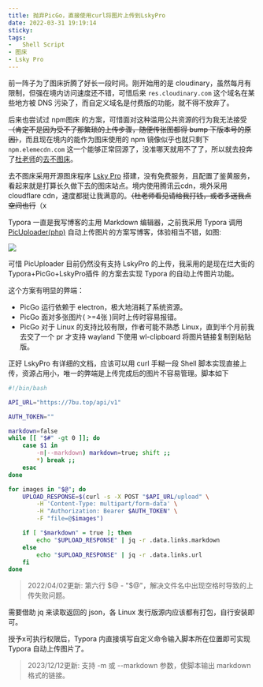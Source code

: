 ```yaml
---
title: 抛弃PicGo，直接使用curl将图片上传到LskyPro
date: 2022-03-31 19:19:14
sticky:
tags:
-	Shell Script
- 图床
- Lsky Pro
---
```


前一阵子为了图床折腾了好长一段时间。刚开始用的是 cloudinary，虽然每月有限制，但强在境内访问速度还不错，可惜后来 `res.cloudinary.com` 这个域名在某些地方被 DNS 污染了，而自定义域名是付费版的功能，就不得不放弃了。

后来也尝试过 npm图床 的方案，可惜面对这种滥用公共资源的行为我无法接受~~（肯定不是因为受不了那繁琐的上传步骤，随便传张图都得 bump 下版本号的原因）~~，而且现在境内的能作为图床使用的 npm 镜像似乎也就只剩下 `npm.elemecdn.com` 这一个能够正常回源了，没准哪天就用不了了，所以就去投奔了[杜老师](https://dusays.com/)的[去不图床](https://7bu.top/)。

去不图床采用开源图床程序 [Lsky Pro](https://www.lsky.pro/) 搭建，没有免费服务，且配置了鉴黄服务，看起来就是打算长久做下去的图床站点。境内使用腾讯云cdn，境外采用 cloudflare cdn，速度都挺让我满意的。~~（杜老师看见请给我打钱，或者多送我点空间也行~~（x

Typora 一直是我写博客的主用 Markdown 编辑器，之前我采用 Typora 调用 [PicUploader(php)](https://github.com/xiebruce/PicUploader) 自动上传图片的方案写博客，体验相当不错，如图: 

![](https://static.031130.xyz/uploads/2024/08/12/62f3b881e3c4c.gif)

可惜 PicUploader 目前仍然没有支持 LskyPro 的上传，我采用的是现在烂大街的 Typora+PicGo+LskyPro插件 的方案去实现 Typora 的自动上传图片功能。

这个方案有明显的弊端：

- PicGo 运行依赖于 electron，极大地消耗了系统资源。
- PicGo 面对多张图片( >=4张 )同时上传时容易报错。
- PicGo 对于 Linux 的支持比较有限，作者可能不熟悉 Linux，直到半个月前我去交了一个 pr 才支持 wayland 下使用 wl-clipboard 将图片链接复制到粘贴版。

正好 LskyPro 有详细的文档，应该可以用 curl 手糊一段 Shell 脚本实现直接上传，资源占用小，唯一的弊端是上传完成后的图片不容易管理。脚本如下

```bash
#!/bin/bash

API_URL="https://7bu.top/api/v1"

AUTH_TOKEN=""

markdown=false
while [[ "$#" -gt 0 ]]; do
    case $1 in
        -m|--markdown) markdown=true; shift ;;
        *) break ;;
    esac
done

for images in "$@"; do
    UPLOAD_RESPONSE=$(curl -s -X POST "$API_URL/upload" \
        -H 'Content-Type: multipart/form-data' \
        -H "Authorization: Bearer $AUTH_TOKEN" \
        -F "file=@$images")

    if [ "$markdown" = true ]; then
        echo "$UPLOAD_RESPONSE" | jq -r .data.links.markdown
    else
        echo "$UPLOAD_RESPONSE" | jq -r .data.links.url
    fi
done
```

> 2022/04/02更新: 第六行 $@ - "$@"，解决文件名中出现空格时导致的上传失败问题。

需要借助 jq 来读取返回的 json，各 Linux 发行版源内应该都有打包，自行安装即可。

授予x可执行权限后，Typora 内直接填写自定义命令输入脚本所在位置即可实现 Typora 自动上传图片了。

> 2023/12/12更新: 支持 -m 或 --markdown 参数，使脚本输出 markdown 格式的链接。
